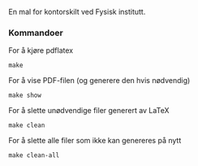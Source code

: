 En mal for kontorskilt ved Fysisk institutt.

### Kommandoer
For å kjøre pdflatex
```
make
```

For å vise PDF-filen (og generere den hvis nødvendig)
```
make show
```

For å slette unødvendige filer generert av LaTeX
```
make clean
```

For å slette alle filer som ikke kan genereres på nytt
```
make clean-all
```
